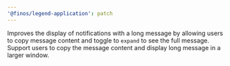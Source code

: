 ```yaml
---
'@finos/legend-application': patch
---
```


Improves the display of notifications with a long message by allowing users to copy message content and toggle to `expand` to see the full message.
Support users to copy the message content and display long message in a larger window.
